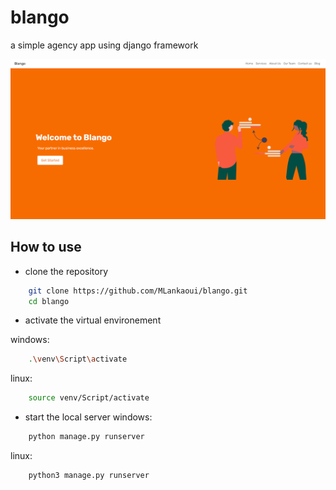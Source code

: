 # blango

a simple agency app using django framework

<p align="center">
  <a href="https://github.com/MLankaoui/blango"><img src="landing.png" alt="blango"></a>
</p>

## How to use

- clone the repository

```bash
    git clone https://github.com/MLankaoui/blango.git
    cd blango
```

- activate the virtual environement

windows:

```bash
    .\venv\Script\activate
```

linux:

```bash
    source venv/Script/activate
```

- start the local server
  windows:

```bash
    python manage.py runserver

```

linux:

```bash
    python3 manage.py runserver

```
